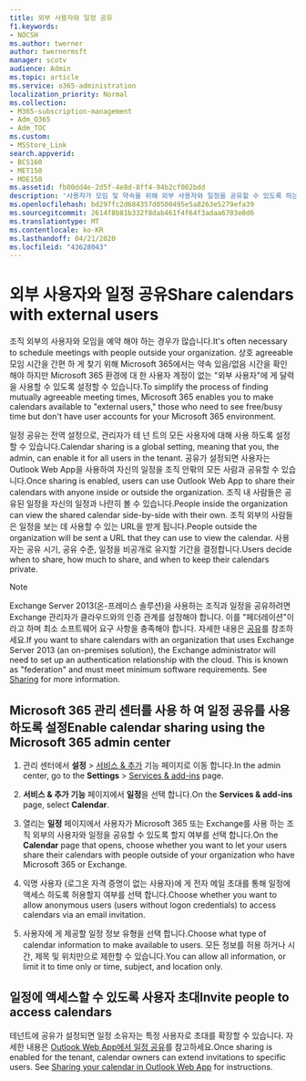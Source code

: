 ```yaml
---
title: 외부 사용자와 일정 공유
f1.keywords:
- NOCSH
ms.author: twerner
author: twernermsft
manager: scotv
audience: Admin
ms.topic: article
ms.service: o365-administration
localization_priority: Normal
ms.collection:
- M365-subscription-management
- Adm_O365
- Adm_TOC
ms.custom:
- MSStore_Link
search.appverid:
- BCS160
- MET150
- MOE150
ms.assetid: fb00dd4e-2d5f-4e8d-8ff4-94b2cf002bdd
description: '사용자가 모임 및 약속을 위해 외부 사용자와 일정을 공유할 수 있도록 하는 방법을 알아봅니다. '
ms.openlocfilehash: bd297fc2d684357d0500495e5a8263e5279efa39
ms.sourcegitcommit: 2614f8b81b332f8dab461f4f64f3adaa6703e0d6
ms.translationtype: MT
ms.contentlocale: ko-KR
ms.lasthandoff: 04/21/2020
ms.locfileid: "43628043"
---
```

# <a name="share-calendars-with-external-users"></a><span data-ttu-id="62806-103">외부 사용자와 일정 공유</span><span class="sxs-lookup"><span data-stu-id="62806-103">Share calendars with external users</span></span>

<span data-ttu-id="62806-104">조직 외부의 사용자와 모임을 예약 해야 하는 경우가 많습니다.</span><span class="sxs-lookup"><span data-stu-id="62806-104">It's often necessary to schedule meetings with people outside your organization.</span></span> <span data-ttu-id="62806-105">상호 agreeable 모임 시간을 간편 하 게 찾기 위해 Microsoft 365에서는 약속 있음/없음 시간을 확인 해야 하지만 Microsoft 365 환경에 대 한 사용자 계정이 없는 "외부 사용자"에 게 달력을 사용할 수 있도록 설정할 수 있습니다.</span><span class="sxs-lookup"><span data-stu-id="62806-105">To simplify the process of finding mutually agreeable meeting times, Microsoft 365 enables you to make calendars available to "external users," those who need to see free/busy time but don't have user accounts for your Microsoft 365 environment.</span></span>
  
<span data-ttu-id="62806-106">일정 공유는 전역 설정으로, 관리자가 테 넌 트의 모든 사용자에 대해 사용 하도록 설정할 수 있습니다.</span><span class="sxs-lookup"><span data-stu-id="62806-106">Calendar sharing is a global setting, meaning that you, the admin, can enable it for all users in the tenant.</span></span> <span data-ttu-id="62806-107">공유가 설정되면 사용자는 Outlook Web App을 사용하여 자신의 일정을 조직 안팎의 모든 사람과 공유할 수 있습니다.</span><span class="sxs-lookup"><span data-stu-id="62806-107">Once sharing is enabled, users can use Outlook Web App to share their calendars with anyone inside or outside the organization.</span></span> <span data-ttu-id="62806-108">조직 내 사람들은 공유된 일정을 자신의 일정과 나란히 볼 수 있습니다.</span><span class="sxs-lookup"><span data-stu-id="62806-108">People inside the organization can view the shared calendar side-by-side with their own.</span></span> <span data-ttu-id="62806-109">조직 외부의 사람들은 일정을 보는 데 사용할 수 있는 URL을 받게 됩니다.</span><span class="sxs-lookup"><span data-stu-id="62806-109">People outside the organization will be sent a URL that they can use to view the calendar.</span></span> <span data-ttu-id="62806-110">사용자는 공유 시기, 공유 수준, 일정을 비공개로 유지할 기간을 결정합니다.</span><span class="sxs-lookup"><span data-stu-id="62806-110">Users decide when to share, how much to share, and when to keep their calendars private.</span></span>
  
> [!NOTE]
> <span data-ttu-id="62806-p103">Exchange Server 2013(온-프레미스 솔루션)을 사용하는 조직과 일정을 공유하려면 Exchange 관리자가 클라우드와의 인증 관계를 설정해야 합니다. 이를 "페더레이션"이라고 하며 최소 소프트웨어 요구 사항을 충족해야 합니다. 자세한 내용은 [공유](https://technet.microsoft.com/library/dd638083%28v=exchg.150%29.aspx)를 참조하세요.</span><span class="sxs-lookup"><span data-stu-id="62806-p103">If you want to share calendars with an organization that uses Exchange Server 2013 (an on-premises solution), the Exchange administrator will need to set up an authentication relationship with the cloud. This is known as "federation" and must meet minimum software requirements. See [Sharing](https://technet.microsoft.com/library/dd638083%28v=exchg.150%29.aspx) for more information.</span></span> 
  
## <a name="enable-calendar-sharing-using-the-microsoft-365-admin-center"></a><span data-ttu-id="62806-114">Microsoft 365 관리 센터를 사용 하 여 일정 공유를 사용 하도록 설정</span><span class="sxs-lookup"><span data-stu-id="62806-114">Enable calendar sharing using the Microsoft 365 admin center</span></span>

1. <span data-ttu-id="62806-115">관리 센터에서 **설정** \> <a href="https://go.microsoft.com/fwlink/p/?linkid=2053743" target="_blank">서비스 & 추가</a> 기능 페이지로 이동 합니다.</span><span class="sxs-lookup"><span data-stu-id="62806-115">In the admin center, go to the **Settings** \> <a href="https://go.microsoft.com/fwlink/p/?linkid=2053743" target="_blank">Services & add-ins</a> page.</span></span> 
    
  
2. <span data-ttu-id="62806-116">**서비스 &amp; 추가 기능** 페이지에서 **일정**을 선택 합니다.</span><span class="sxs-lookup"><span data-stu-id="62806-116">On the **Services &amp; add-ins** page, select **Calendar**.</span></span>
  
3. <span data-ttu-id="62806-117">열리는 **일정** 페이지에서 사용자가 Microsoft 365 또는 Exchange를 사용 하는 조직 외부의 사용자와 일정을 공유할 수 있도록 할지 여부를 선택 합니다.</span><span class="sxs-lookup"><span data-stu-id="62806-117">On the **Calendar** page that opens, choose whether you want to let your users share their calendars with people outside of your organization who have Microsoft 365 or Exchange.</span></span>
    
4. <span data-ttu-id="62806-118">익명 사용자 (로그온 자격 증명이 없는 사용자)에 게 전자 메일 초대를 통해 일정에 액세스 하도록 허용할지 여부를 선택 합니다.</span><span class="sxs-lookup"><span data-stu-id="62806-118">Choose whether you want to allow anonymous users (users without logon credentials) to access calendars via an email invitation.</span></span>

5. <span data-ttu-id="62806-119">사용자에 게 제공할 일정 정보 유형을 선택 합니다.</span><span class="sxs-lookup"><span data-stu-id="62806-119">Choose what type of calendar information to make available to users.</span></span> <span data-ttu-id="62806-120">모든 정보를 허용 하거나 시간, 제목 및 위치만으로 제한할 수 있습니다.</span><span class="sxs-lookup"><span data-stu-id="62806-120">You can allow all information, or limit it to time only or time, subject, and location only.</span></span>

    
## <a name="invite-people-to-access-calendars"></a><span data-ttu-id="62806-121">일정에 액세스할 수 있도록 사용자 초대</span><span class="sxs-lookup"><span data-stu-id="62806-121">Invite people to access calendars</span></span>

<span data-ttu-id="62806-p105">테넌트에 공유가 설정되면 일정 소유자는 특정 사용자로 초대를 확장할 수 있습니다. 자세한 내용은 [Outlook Web App에서 일정 공유](https://support.office.com/article/7ecef8ae-139c-40d9-bae2-a23977ee58d5.aspx)를 참고하세요.</span><span class="sxs-lookup"><span data-stu-id="62806-p105">Once sharing is enabled for the tenant, calendar owners can extend invitations to specific users. See [Sharing your calendar in Outlook Web App](https://support.office.com/article/7ecef8ae-139c-40d9-bae2-a23977ee58d5.aspx) for instructions.</span></span> 
  

